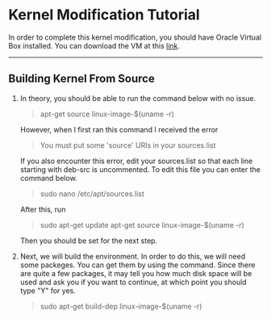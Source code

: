 # Kernel Modification Tutorial

In order to complete this kernel modification, you should have Oracle Virtual Box installed. You can download the VM at this [link](https://www.virtualbox.org/wiki/Downloads).


---
## Building Kernel From Source
1. In theory, you should be able to run the command below with no issue.
    > apt-get source linux-image-$(uname -r)

    However, when I first ran this command I received the error
    > You must put some 'source' URIs in your sources.list

    If you also encounter this error, edit your sources.list so that each line starting with deb-src is uncommented. To edit this file you can enter the command below.
    > sudo nano /etc/apt/sources.list

    After this, run
    > sudo apt-get update
    > apt-get source linux-image-$(uname -r)

    Then you should be set for the next step.

2. Next, we will build the environment. In order to do this, we will need some packeges. You can get them by using the command. Since there are quite a few packages, it may tell you how much disk space will be used and ask you if you want to continue, at which point you should type "Y" for yes.
    > sudo apt-get build-dep linux-image-$(uname -r)
